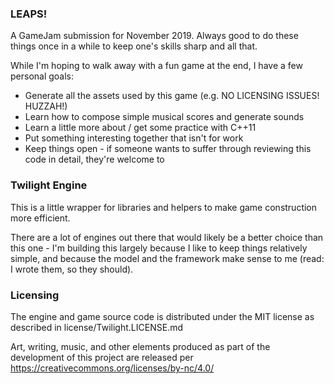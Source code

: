 ### LEAPS! ###

A GameJam submission for November 2019.  Always good to do these things once in a while to keep one's skills sharp and all that.

While I'm hoping to walk away with a fun game at the end, I have a few personal goals:

* Generate all the assets used by this game (e.g. NO LICENSING ISSUES!  HUZZAH!)
* Learn how to compose simple musical scores and generate sounds
* Learn a little more about / get some practice with C++11
* Put something interesting together that isn't for work
* Keep things open - if someone wants to suffer through reviewing this code in detail, they're welcome to

### Twilight Engine ###

This is a little wrapper for libraries and helpers to make game construction more efficient.

There are a lot of engines out there that would likely be a better choice than this one - I'm building this
largely because I like to keep things relatively simple, and because the model and the framework make sense
to me (read: I wrote them, so they should).

### Licensing ###

The engine and game source code is distributed under the MIT license as described in license/Twilight.LICENSE.md

Art, writing, music, and other elements produced as part of the development of this project are released per https://creativecommons.org/licenses/by-nc/4.0/
